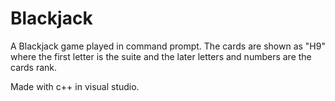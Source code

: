 # Blackjack
A Blackjack game played in command prompt. The cards are shown as "H9" where the first letter is the suite and the later letters and numbers are the cards rank.

Made with c++ in visual studio. 
